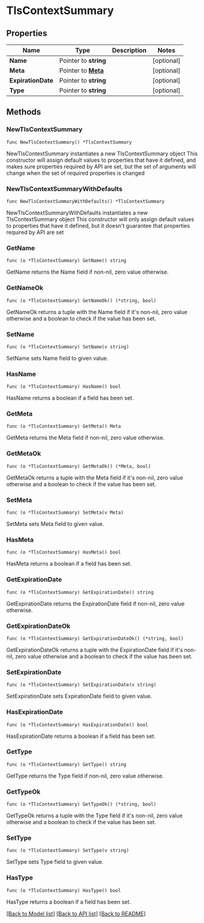 # TlsContextSummary

## Properties

Name | Type | Description | Notes
------------ | ------------- | ------------- | -------------
**Name** | Pointer to **string** |  | [optional] 
**Meta** | Pointer to [**Meta**](Meta.md) |  | [optional] 
**ExpirationDate** | Pointer to **string** |  | [optional] 
**Type** | Pointer to **string** |  | [optional] 

## Methods

### NewTlsContextSummary

`func NewTlsContextSummary() *TlsContextSummary`

NewTlsContextSummary instantiates a new TlsContextSummary object
This constructor will assign default values to properties that have it defined,
and makes sure properties required by API are set, but the set of arguments
will change when the set of required properties is changed

### NewTlsContextSummaryWithDefaults

`func NewTlsContextSummaryWithDefaults() *TlsContextSummary`

NewTlsContextSummaryWithDefaults instantiates a new TlsContextSummary object
This constructor will only assign default values to properties that have it defined,
but it doesn't guarantee that properties required by API are set

### GetName

`func (o *TlsContextSummary) GetName() string`

GetName returns the Name field if non-nil, zero value otherwise.

### GetNameOk

`func (o *TlsContextSummary) GetNameOk() (*string, bool)`

GetNameOk returns a tuple with the Name field if it's non-nil, zero value otherwise
and a boolean to check if the value has been set.

### SetName

`func (o *TlsContextSummary) SetName(v string)`

SetName sets Name field to given value.

### HasName

`func (o *TlsContextSummary) HasName() bool`

HasName returns a boolean if a field has been set.

### GetMeta

`func (o *TlsContextSummary) GetMeta() Meta`

GetMeta returns the Meta field if non-nil, zero value otherwise.

### GetMetaOk

`func (o *TlsContextSummary) GetMetaOk() (*Meta, bool)`

GetMetaOk returns a tuple with the Meta field if it's non-nil, zero value otherwise
and a boolean to check if the value has been set.

### SetMeta

`func (o *TlsContextSummary) SetMeta(v Meta)`

SetMeta sets Meta field to given value.

### HasMeta

`func (o *TlsContextSummary) HasMeta() bool`

HasMeta returns a boolean if a field has been set.

### GetExpirationDate

`func (o *TlsContextSummary) GetExpirationDate() string`

GetExpirationDate returns the ExpirationDate field if non-nil, zero value otherwise.

### GetExpirationDateOk

`func (o *TlsContextSummary) GetExpirationDateOk() (*string, bool)`

GetExpirationDateOk returns a tuple with the ExpirationDate field if it's non-nil, zero value otherwise
and a boolean to check if the value has been set.

### SetExpirationDate

`func (o *TlsContextSummary) SetExpirationDate(v string)`

SetExpirationDate sets ExpirationDate field to given value.

### HasExpirationDate

`func (o *TlsContextSummary) HasExpirationDate() bool`

HasExpirationDate returns a boolean if a field has been set.

### GetType

`func (o *TlsContextSummary) GetType() string`

GetType returns the Type field if non-nil, zero value otherwise.

### GetTypeOk

`func (o *TlsContextSummary) GetTypeOk() (*string, bool)`

GetTypeOk returns a tuple with the Type field if it's non-nil, zero value otherwise
and a boolean to check if the value has been set.

### SetType

`func (o *TlsContextSummary) SetType(v string)`

SetType sets Type field to given value.

### HasType

`func (o *TlsContextSummary) HasType() bool`

HasType returns a boolean if a field has been set.


[[Back to Model list]](../README.md#documentation-for-models) [[Back to API list]](../README.md#documentation-for-api-endpoints) [[Back to README]](../README.md)


